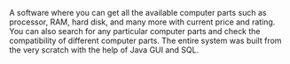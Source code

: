 A software where you can get all the available computer parts such as processor, RAM, hard disk, and many more with current price and rating. You can also search for any particular computer parts and check the compatibility of different computer parts. The entire system was built from the very scratch with the help of Java GUI and SQL. 
